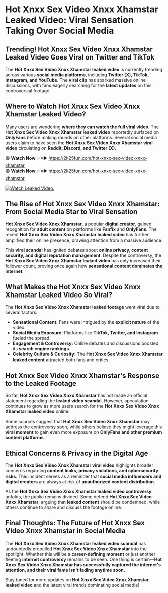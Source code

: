 # Hot Xnxx Sex Video Xnxx Xhamstar Leaked Video: Viral Sensation Taking Over Social Media

## **Trending! Hot Xnxx Sex Video Xnxx Xhamstar Leaked Video Goes Viral on Twitter and TikTok**
The **Hot Xnxx Sex Video Xnxx Xhamstar leaked video** is currently trending across various **social media platforms**, including **Twitter (X), TikTok, Instagram, and YouTube**. The **viral clip** has sparked massive online discussions, with fans eagerly searching for the **latest updates** on this controversial footage.

## **Where to Watch Hot Xnxx Sex Video Xnxx Xhamstar Leaked Video?**
Many users are wondering **where they can watch the full viral video**. The **Hot Xnxx Sex Video Xnxx Xhamstar leaked video** reportedly surfaced on **OnlyFans** before making rounds on other platforms. Several social media users claim to have seen the **Hot Xnxx Sex Video Xnxx Xhamstar viral video** circulating on **Reddit, Discord, and Twitter (X).**

🟢 **Watch Now** ✅=► https://2k25fun.com/hot-xnxx-sex-video-xnxx-xhamstar  
🟢 **Watch Now** ✅=► https://2k25fun.com/hot-xnxx-sex-video-xnxx-xhamstar  

[![Watch Leaked Video.](https://miro.medium.com/v2/resize:fit:828/format:webp/1*cilzJN44JGOrTw9NJCrNHA.gif "Watch Leaked Video")](https://2k25fun.com/hot-xnxx-sex-video-xnxx-xhamstar)

## **The Rise of Hot Xnxx Sex Video Xnxx Xhamstar: From Social Media Star to Viral Sensation**
**Hot Xnxx Sex Video Xnxx Xhamstar**, a popular **digital creator**, gained recognition for **adult content** on platforms like **Fanfix** and **OnlyFans**. The recent **Hot Xnxx Sex Video Xnxx Xhamstar leaked video** has further amplified their online presence, drawing attention from a massive audience.

This **viral scandal** has ignited debates about **online privacy, content security, and digital reputation management**. Despite the controversy, the **Hot Xnxx Sex Video Xnxx Xhamstar leaked video** has only increased their follower count, proving once again how **sensational content dominates the internet**.

## **What Makes the Hot Xnxx Sex Video Xnxx Xhamstar Leaked Video So Viral?**
The **Hot Xnxx Sex Video Xnxx Xhamstar leaked footage** went viral due to several factors:
- **Sensational Content:** Fans were intrigued by the **explicit nature** of the video.
- **Social Media Exposure:** Platforms like **TikTok, Twitter, and Instagram** fueled the spread.
- **Engagement & Controversy:** Online debates and discussions boosted its **search engine rankings**.
- **Celebrity Culture & Curiosity:** The **Hot Xnxx Sex Video Xnxx Xhamstar leaked content** attracted both fans and critics.

## **Hot Xnxx Sex Video Xnxx Xhamstar's Response to the Leaked Footage**
So far, **Hot Xnxx Sex Video Xnxx Xhamstar** has not made an official statement regarding the **leaked video scandal**. However, speculation continues to grow as more users search for the **Hot Xnxx Sex Video Xnxx Xhamstar leaked video** online.

Some sources suggest that **Hot Xnxx Sex Video Xnxx Xhamstar** may address the controversy soon, while others believe they might leverage this **viral moment** to gain even more exposure on **OnlyFans and other premium content platforms**.

## **Ethical Concerns & Privacy in the Digital Age**
The **Hot Xnxx Sex Video Xnxx Xhamstar viral video** highlights broader concerns regarding **content leaks, privacy violations, and cybersecurity risks**. This incident serves as a reminder that **social media influencers and digital creators** are always at risk of **unauthorized content distribution**.

As the **Hot Xnxx Sex Video Xnxx Xhamstar leaked video controversy** unfolds, the public remains divided. Some defend **Hot Xnxx Sex Video Xnxx Xhamstar**, arguing that **leaked content** should be condemned, while others continue to share and discuss the footage online.

## **Final Thoughts: The Future of Hot Xnxx Sex Video Xnxx Xhamstar in Social Media**
The **Hot Xnxx Sex Video Xnxx Xhamstar leaked video scandal** has undoubtedly propelled **Hot Xnxx Sex Video Xnxx Xhamstar** into the spotlight. Whether this will be a **career-defining moment** or just another fleeting **internet controversy** remains to be seen. One thing is certain—**Hot Xnxx Sex Video Xnxx Xhamstar has successfully captured the internet's attention, and their viral fame isn't fading anytime soon.**

Stay tuned for more updates on **Hot Xnxx Sex Video Xnxx Xhamstar leaked video** and the latest viral trends dominating social media!